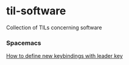 # til-software

Collection of TILs concerning software

### Spacemacs

[How to define new keybindings with leader key](./spacemacs/how-to-define-new-keybindings-with-leader-key.md)
